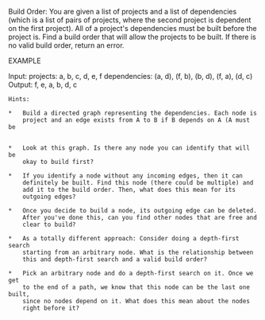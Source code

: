 Build Order: You are given a list of projects and a list of dependencies
(which is a list of pairs of projects, where the second project is dependent
on the first project). All of a project's dependencies must be built before
the project is. Find a build order that will allow the projects to be built.
If there is no valid build order, return an error.

EXAMPLE

Input:
    projects: a, b, c, d, e, f
    dependencies: (a, d), (f, b), (b, d), (f, a), (d, c)
Output: f, e, a, b, d, c

    Hints:

    *   Build a directed graph representing the dependencies. Each node is
        project and an edge exists from A to B if B depends on A (A must be


    *   Look at this graph. Is there any node you can identify that will be
        okay to build first?

    *   If you identify a node without any incoming edges, then it can
        definitely be built. Find this node (there could be multiple) and
        add it to the build order. Then, what does this mean for its
        outgoing edges?

    *   Once you decide to build a node, its outgoing edge can be deleted.
        After you've done this, can you find other nodes that are free and
        clear to build? 

    *   As a totally different approach: Consider doing a depth-first search
        starting from an arbitrary node. What is the relationship between
        this and depth-first search and a valid build order?

    *   Pick an arbitrary node and do a depth-first search on it. Once we get
        to the end of a path, we know that this node can be the last one built,
        since no nodes depend on it. What does this mean about the nodes
        right before it?
